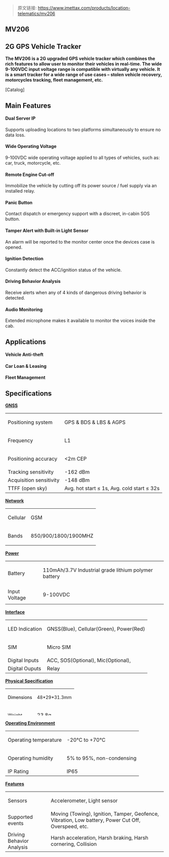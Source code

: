 > 原文链接: <https://www.imettax.com/products/location-telematics/mv206> 

 ## **MV206**

## 2G GPS Vehicle Tracker 

**The MV206 is a 2G upgraded GPS vehicle tracker which combines the rich features to allow user to monitor their vehicles in real-time. The wide 9-100VDC input voltage range is compatible with virtually any vehicle. It is a smart tracker for a wide range of use cases – stolen vehicle recovery, motorcycles tracking, fleet management, etc.**

[Catalog]

## Main Features

#### Dual Server IP  

Supports uploading locations to two platforms simultaneously to ensure no data loss.  

#### Wide Operating Voltage  

9-100VDC wide operating voltage applied to all types of vehicles, such as: car, truck, motorcycle, etc.  

#### Remote Engine Cut-off  

Immobilize the vehicle by cutting off its power source / fuel supply via an installed relay. 

#### Panic Button  

Contact dispatch or emergency support with a discreet, in-cabin SOS button. 

#### Tamper Alert with Built-in Light Sensor  

An alarm will be reported to the monitor center once the devices case is opened.

#### Ignition Detection  

Constantly detect the ACC/ignition status of the vehicle.  

#### Driving Behavior Analysis  

Receive alerts when any of 4 kinds of dangerous driving behavior is detected.  

#### Audio Monitoring  

Extended microphone makes it available to monitor the voices inside the cab.  

## Applications



#### Vehicle Anti-theft  

#### Car Loan & Leasing



#### Fleet Management

## Specifications

[**GNSS**](#)

<table class="table table-bordered o_table"><tbody><tr><td><p><span>Positioning system</span><br></p></td><td><p><span>GPS &amp; BDS &amp; LBS&nbsp;&amp; AGPS</span><br></p></td></tr><tr><td><p><span>Frequency</span><br></p></td><td><p><span>L1</span><br></p></td></tr><tr><td><p><span><span>Positioning accuracy</span></span><br></p></td><td><p><span>&lt;2m CEP</span><br></p></td></tr><tr><td><span>Tracking sensitivity</span><br></td><td><span>-162 dBm</span><br></td></tr><tr><td><span>Acquisition sensitivity</span><br></td><td><span>-148 dBm</span></td></tr><tr><td><span>TTFF (open sky)</span><br></td><td><span>Avg. hot start ≤ 1s,&nbsp;Avg. cold start ≤ 32s</span><br></td></tr></tbody></table>

[**Network**](#)

<table class="table table-bordered o_table"><tbody><tr><td><p><span>Cellular</span><br></p></td><td><p><span><span>GSM</span></span><br></p></td></tr><tr><td><p><span>Bands</span><br></p></td><td><p><strong><span></span></strong><span>850/900/1800/1900MHZ<br></span></p></td></tr></tbody></table>

[**Power**](#)  

<table class="table table-bordered o_table"><tbody><tr><td><p><span>Battery</span><br></p></td><td><p><span>110mAh/3.7V Industrial grade lithium polymer battery</span><br></p></td></tr><tr><td><span>Input Voltage</span><br></td><td><p><span>9-100VDC</span><br></p></td></tr></tbody></table>

[**Interface**](#)  

<table class="table table-bordered o_table"><tbody><tr><td><p><span>LED Indication</span><br></p></td><td><p><span>GNSS(Blue), Cellular(Green), Power(Red)</span><br></p></td></tr><tr><td><p><span>SIM</span></p></td><td><p><span>Micro SIM</span><br></p></td></tr><tr><td><span>Digital Inputs</span><br></td><td><span>ACC, SOS(Optional), Mic(Optional),&nbsp;</span><br></td></tr><tr><td><span>Digital Ouputs</span></td><td><span>Relay</span></td></tr></tbody></table>

[**Physical Specification**](#)  

<table class="table table-bordered o_table" style="height: 84.3281px;"><tbody><tr style="height: 42.3281px;"><td><p><span style="font-size: 14px;"><span style="color: rgb(0, 0, 0); font-size: 10.5pt;">Dimensions</span></span><br></p></td><td><p><span style="font-size: 14px;"><span style="font-size: 10.5pt;"><font>48*29*31.3mm</font></span></span><br></p></td></tr><tr style="height: 35px;"><td><p><span style="font-size: 14px;">Weight</span><br></p></td><td><p>23.8g</p></td></tr></tbody></table>


[**Operating Environment**](#)  

<table class="table table-bordered o_table"><tbody><tr><td><p><span>Operating temperature</span><br></p></td><td><p><span><span>-20</span><span><span>℃</span></span><span>&nbsp;to +70</span><span><span>℃</span></span></span><span></span><br></p></td></tr><tr><td><p><span><span>Operating</span>&nbsp;humidity</span><br></p></td><td><p><span>5% to 95%, non-condensing</span><br></p></td></tr><tr><td><span></span><span><span>I</span></span><span>P Rating</span><br></td><td><span>IP65</span></td></tr></tbody></table>

[**Features**](#)  

<table class="table table-bordered o_table"><tbody><tr><td><p><span>Sensors</span></p></td><td><p><span><span><span>Accelerometer, Light sensor</span></span></span><span></span><br></p></td></tr><tr><td><span>Supported events</span><br></td><td><span>Moving (Towing), Ignition, Tamper, Geofence, Vibration, Low battery, Power Cut Off, Overspeed, etc.</span><br></td></tr><tr><td><span>Driving Behavior Analysis</span></td><td><span>Harsh acceleration, Harsh braking, Harsh cornering, Collision</span><br></td></tr></tbody></table>